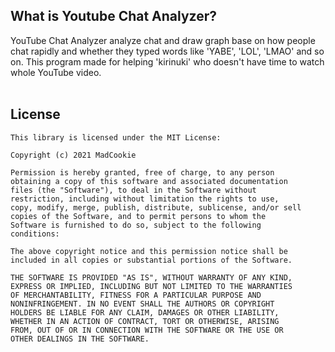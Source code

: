 ## What is Youtube Chat Analyzer?
YouTube Chat Analyzer analyze chat and draw graph base on how people chat rapidly and whether they typed words like 'YABE', 'LOL', 'LMAO' and so on.
This program made for helping 'kirinuki' who doesn't have time to watch whole YouTube video.
<br/>
<br/>
## License

```
This library is licensed under the MIT License:

Copyright (c) 2021 MadCookie

Permission is hereby granted, free of charge, to any person
obtaining a copy of this software and associated documentation
files (the "Software"), to deal in the Software without
restriction, including without limitation the rights to use,
copy, modify, merge, publish, distribute, sublicense, and/or sell
copies of the Software, and to permit persons to whom the
Software is furnished to do so, subject to the following
conditions:

The above copyright notice and this permission notice shall be
included in all copies or substantial portions of the Software.

THE SOFTWARE IS PROVIDED "AS IS", WITHOUT WARRANTY OF ANY KIND,
EXPRESS OR IMPLIED, INCLUDING BUT NOT LIMITED TO THE WARRANTIES
OF MERCHANTABILITY, FITNESS FOR A PARTICULAR PURPOSE AND
NONINFRINGEMENT. IN NO EVENT SHALL THE AUTHORS OR COPYRIGHT
HOLDERS BE LIABLE FOR ANY CLAIM, DAMAGES OR OTHER LIABILITY,
WHETHER IN AN ACTION OF CONTRACT, TORT OR OTHERWISE, ARISING
FROM, OUT OF OR IN CONNECTION WITH THE SOFTWARE OR THE USE OR
OTHER DEALINGS IN THE SOFTWARE.
```


